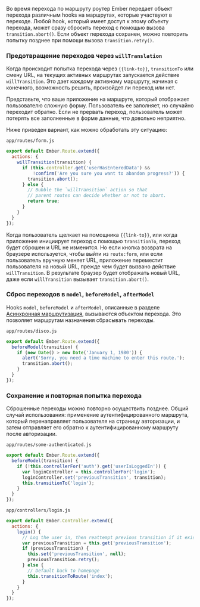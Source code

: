 Во время перехода по маршруту роутер Ember передает объект перехода различным hooks на маршрутах, которые участвуют в переходе. Любой hook, который имеет доступ к этому объекту перехода, может сразу сбросить переход с помощью вызова `transition.abort()`. Если объект перехода сохранен, можно повторить попытку позднее при помощи вызова `transition.retry()`.

### Предотвращение переходов через `willTranslation`

Когда происходит попытка перехода через `{{link-to}}`, `transitionTo` или смену URL, на текущих активных маршрутах запускается действие `willTransition`. Это дает каждому активному маршруту, начиная с конечного, возможность решить, произойдет ли переход или нет.

Представьте, что ваше приложение на маршруте, который отображает пользователю сложную форму. Пользователь ее заполняет, но случайно переходит обратно. Если не прервать переход, пользователь может потерять все заполненные в форме данные, что довольно неприятно.

Ниже приведен вариант, как можно обработать эту ситуацию:

`app/routes/form.js`
```js
export default Ember.Route.extend({
  actions: {
    willTransition(transition) {
      if (this.controller.get('userHasEnteredData') &&
          !confirm('Are you sure you want to abandon progress?')) {
        transition.abort();
      } else {
        // Bubble the `willTransition` action so that
        // parent routes can decide whether or not to abort.
        return true;
      }
    }
  }
});
```

Когда пользователь щелкает на помощника `{{link-to}}`, или когда приложение инициирует переход с помощью `transitionTo`, переход будет сброшен и URL не изменится. Но если кнопка возврата на браузере используется, чтобы выйти из `route:form`, или если пользователь вручную меняет URL, приложение переместит пользователя на новый URL, прежде чем будет вызвано действие `willTransition`. В результате браузер будет отображать новый URL, даже если `willTransition` вызывает `transition.abort()`.

### Сброс переходов в `model`, `beforeModel`, `afterModel`

Hooks `model`, `beforeModel` и `afterModel`, описанные в разделе [Асинхронная маршрутизация](http://guides.emberjs.com/v2.1.0/routing/asynchronous-routing/), вызываются объектом перехода. Это позволяет маршрутам назначения сбрасывать переходы.

`app/routes/disco.js`
```js
export default Ember.Route.extend({
  beforeModel(transition) {
    if (new Date() > new Date('January 1, 1980')) {
      alert('Sorry, you need a time machine to enter this route.');
      transition.abort();
    }
  }
});
```

### Сохранение и повторная попытка перехода

Сброшенные переходы можно повторно осуществить позднее. Общий случай использования: применение аутентифицированного маршрута, который перенаправляет пользователя на страницу авторизации, и затем отправляет его обратно к аутентифицированному маршруту после авторизации.

`app/routes/some-authenticated.js`
```js
export default Ember.Route.extend({
  beforeModel(transition) {
    if (!this.controllerFor('auth').get('userIsLoggedIn')) {
      var loginController = this.controllerFor('login');
      loginController.set('previousTransition', transition);
      this.transitionTo('login');
    }
  }
});
```

`app/controllers/login.js`
```js
export default Ember.Controller.extend({
  actions: {
    login() {
      // Log the user in, then reattempt previous transition if it exists.
      var previousTransition = this.get('previousTransition');
      if (previousTransition) {
        this.set('previousTransition', null);
        previousTransition.retry();
      } else {
        // Default back to homepage
        this.transitionToRoute('index');
      }
    }
  }
});
```